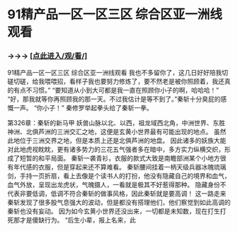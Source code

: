 # 91精产品一区一区三区 综合区亚一洲线观看

### →→→ <a href="http://3t3e.com/index.html">[点此进入/观/看/]</a>

91精产品一区一区三区 综合区亚一洲线观看
我也不多留你了，这几日好好陪我切磋切磋，给我喂喂招，看样子我也要努力修炼了，要不然老是被你照顾着，我还真的有点不习惯。”
    “要知道从小到大可都是我一直在照顾你小子的啊，哈哈哈！”
    “好，那我就等你再照顾我的那一天。不过我估计是等不到了。”秦斩十分臭屁的感慨一声。
    “你小子！”
    秦修罗举起拳头给了秦斩一拳。

第326章：秦斩的新马甲
    妖兽山脉以北、以西，祖龙域西北角，中洲世界、东胜神洲、北俱芦洲的三洲交汇之地，这便是玄黄小世界最有可能出现的地点。
    虽然此地位于三洲交界之地，但是本质上还是北俱芦洲的地盘。
    因此诸多的妖族大能对此地虎视眈眈，更有诸多势力的三花五气强者多在暗中，多方实力纵横交织，形成了短暂的和平局面。
    秦斩一袭青衫，衣服的款式大致是南瞻部洲某个小地方很有年代感的衣服，但是穿起来还不算难看。
    秦斩腰间挂着一柄天级兵器冰魄琉璃剑，手持一页折扇，看上去像是个读书人的打扮，他没有隐藏自己的境界和血气，血气外放，呈现出龙虎状，气魄摄人，一看就是极其不好惹得那种。
    隐藏身份不代表非要低调，低调不符合秦斩的做事风格，因此秦斩就是要高调！
    这一路走来秦斩发现了很多股气息强大的波动，但是都没有搭理他们，他们察觉到如此高调的秦斩也没有妄动。
    因为如今玄黄小世界还没出来，一切都是未知数，现在打生打死那才是傻缺行为。
    “后生小辈，报上名来，此

